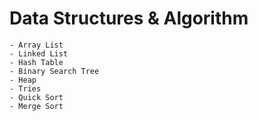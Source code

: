 # Data Structures & Algorithm

    - Array List
    - Linked List
    - Hash Table
    - Binary Search Tree
    - Heap
    - Tries
    - Quick Sort
    - Merge Sort
